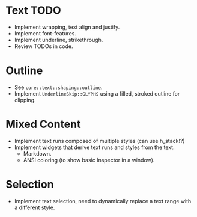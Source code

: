 # Text TODO

* Implement wrapping, text align and justify.
* Implement font-features.
* Implement underline, strikethrough.
* Review TODOs in code.

# Outline

* See `core::text::shaping::outline`.
* Implement `UnderlineSkip::GLYPHS` using a filled, stroked outline for clipping.

# Mixed Content

* Implement text runs composed of multiple styles (can use h_stack!?)
* Implement widgets that derive text runs and styles from the text.
    - Markdown.
    - ANSI coloring (to show basic Inspector in a window).

# Selection

* Implement text selection, need to dynamically replace a text range with a different style.